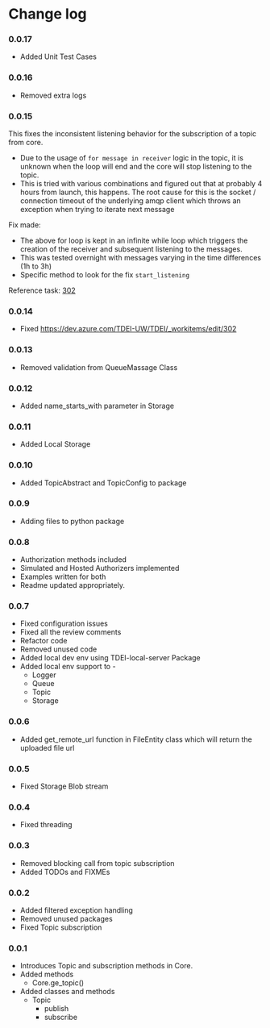 # Change log


### 0.0.17
- Added Unit Test Cases

### 0.0.16
- Removed extra logs

### 0.0.15
This fixes the inconsistent listening behavior for the subscription of a topic from core.
- Due to the usage of `for message in receiver` logic in the topic, it is unknown when the loop will end and the core will stop listening to the topic.
- This is tried with various combinations and figured out that at probably 4 hours from launch, this happens. The root cause for this is the socket / connection timeout of the underlying amqp client which throws an exception when trying to iterate next message

Fix made:
- The above for loop is kept in an infinite while loop which triggers the creation of the receiver and subsequent listening to the messages. 
- This was tested overnight with messages varying in the time differences (1h to 3h)
- Specific method to look for the fix `start_listening`

Reference task:
[302](https://dev.azure.com/TDEI-UW/TDEI/_workitems/edit/302)


### 0.0.14
- Fixed https://dev.azure.com/TDEI-UW/TDEI/_workitems/edit/302

### 0.0.13
- Removed validation from QueueMassage Class


### 0.0.12
- Added name_starts_with parameter in Storage


### 0.0.11
- Added Local Storage


### 0.0.10
- Added TopicAbstract and TopicConfig to package


### 0.0.9
- Adding files to python package
 

### 0.0.8
- Authorization methods included
- Simulated and Hosted Authorizers implemented
- Examples written for both
- Readme updated appropriately.


### 0.0.7
- Fixed configuration issues
- Fixed all the review comments
- Refactor code
- Removed unused code
- Added local dev env using TDEI-local-server Package
- Added local env support to -
  - Logger
  - Queue
  - Topic
  - Storage

### 0.0.6
- Added get_remote_url function in FileEntity class which will return the uploaded file url

### 0.0.5
- Fixed Storage Blob stream

### 0.0.4
- Fixed threading

### 0.0.3
- Removed blocking call from topic subscription
- Added TODOs and FIXMEs

### 0.0.2
- Added filtered exception handling
- Removed unused packages
- Fixed Topic subscription

### 0.0.1
- Introduces Topic and subscription methods in Core.
- Added methods
    - Core.ge_topic()
- Added classes and methods
    - Topic
        - publish
        - subscribe